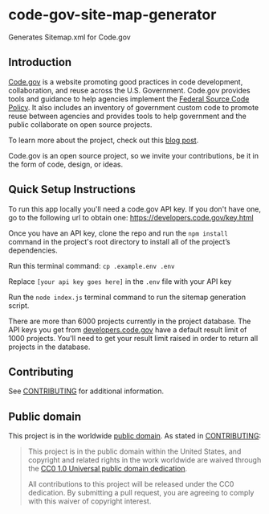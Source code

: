 # code-gov-site-map-generator
Generates Sitemap.xml for Code.gov

## Introduction

[Code.gov](https://code.gov) is a website promoting good practices in code development, collaboration, and reuse across the U.S.  Government. Code.gov provides tools and guidance to help agencies implement the [Federal Source Code Policy](https://sourcecode.cio.gov). It also includes an inventory of government custom code to promote reuse between agencies and provides tools to help government and the public collaborate on open source projects.

To learn more about the project, check out this [blog post](https://www.whitehouse.gov/blog/2016/08/08/peoples-code).

Code.gov is an open source project, so we invite your contributions, be it in the form of code, design, or ideas.

## Quick Setup Instructions
To run this app locally you'll need a code.gov API key.  If you don't have one, go to the following url to obtain one: https://developers.code.gov/key.html

Once you have an API key, clone the repo and run the `npm install` command in the project's root directory to install all of the project’s dependencies.

Run this terminal command: `cp .example.env .env`

Replace `[your api key goes here]` in the `.env` file with your API key

Run the `node index.js` terminal command to run the sitemap generation script.

There are more than 6000 projects currently in the project database. The API keys you get from [developers.code.gov](https://developers.code.gov/key.html) have a default result limit of 1000 projects. You'll need to get your result limit raised in order to return all projects in the database.

## Contributing

See [CONTRIBUTING](CONTRIBUTING.md) for additional information.

## Public domain

This project is in the worldwide [public domain](LICENSE.md). As stated in [CONTRIBUTING](CONTRIBUTING.md):

> This project is in the public domain within the United States, and copyright and related rights in the work worldwide are waived through the [CC0 1.0 Universal public domain dedication](https://creativecommons.org/publicdomain/zero/1.0/).
>
> All contributions to this project will be released under the CC0 dedication. By submitting a pull request, you are agreeing to comply with this waiver of copyright interest.

